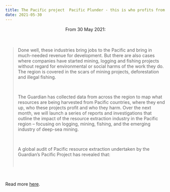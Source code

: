 ```yaml
---
title: The Pacific project  Pacific Plunder - this is who profits from the mass extraction of the region’s natural resources – interactive
date: 2021-05-30
---
```


<center>From 30 May 2021:</center><br><br>

<blockquote><p>Done well, these industries bring jobs to the Pacific and bring in much-needed revenue for development. But there are also cases where companies have started mining, logging and fishing projects without regard for environmental or social harms of the work they do. The region is covered in the scars of mining projects, deforestation and illegal fishing.</p><br>

<p>The Guardian has collected data from across the region to map what resources are being harvested from Pacific countries, where they end up, who these projects profit and who they harm. Over the next month, we will launch a series of reports and investigations that outline the impact of the resource extraction industry in the Pacific region – focusing on logging, mining, fishing, and the emerging industry of deep-sea mining.</p><br>

<p>A global audit of Pacific resource extraction undertaken by the Guardian’s Pacific Project has revealed that:</p><br>

</blockquote><br>

<p>Read more <a href="https://www.theguardian.com/world/ng-interactive/2021/may/31/pacific-plunder-this-is-who-profits-from-the-mass-extraction-of-the-regions-natural-resources-interactive">here</a>.</p>